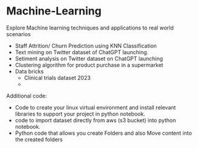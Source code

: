 # Machine-Learning
Explore Machine learning techniques and applications to real world scenarios  
- Staff Attrition/ Churn Prediction using KNN Classification 
- Text mining on Twitter dataset of ChatGPT launching.
- Setiment analysis on Twitter dataset on ChatGPT launching
- Clustering algorithm for product purchase in a supermarket
- Data bricks
  -  Clinical trials dataset 2023
  -  
  
Additional code:  
- Code to create your linux virtual environment and install relevant libraries to support your project in python notebook.
- code to import dataset directly from aws (s3 bucket) into python notebook.
- Python code that allows you create Folders and also Move content into the created folders  


